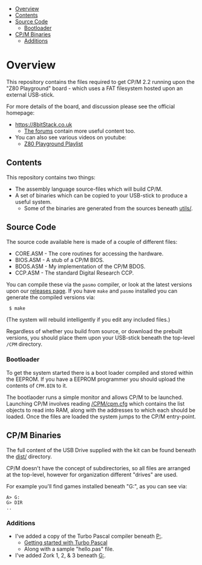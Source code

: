 
* [Overview](#overview)
* [Contents](#contents)
* [Source Code](#source-code)
  * [Bootloader](#bootloader)
* [CP/M Binaries](#cpm-binaries)
  * [Additions](#additions)


# Overview

This repository contains the files required to get CP/M 2.2 running upon the "Z80 Playground" board - which uses a FAT filesystem hosted upon an external USB-stick.

For more details of the board, and discussion please see the official homepage:

* https://8bitStack.co.uk
  * [The forums](https://8bitstack.co.uk/forums/forum/z80-playground-early-adopters) contain more useful content too.
* You can also see various videos on youtube:
  * [Z80 Playground Playlist](https://www.youtube.com/playlist?list=PL3arA6T9kycptsudBx3MyLbHCOjdoBhO6)


## Contents

This repository contains two things:

* The assembly language source-files which will build CP/M.
* A set of binaries which can be copied to your USB-stick to produce a useful system.
  * Some of the binaries are generated from the sources beneath [utils/](utils/).

## Source Code

The source code available here is made of a couple of different files:

* CORE.ASM - The core routines for accessing the hardware.
* BIOS.ASM - A stub of a CP/M BIOS.
* BDOS.ASM - My implementation of the CP/M BDOS.
* CCP.ASM - The standard Digital Research CCP.

You can compile these via the `pasmo` compiler, or look at the latest versions upon our [releases page](https://github.com/skx/cpm-fat/releases).  If you have `make` and `pasmo` installed you can generate the compiled versions via:

     $ make

(The system will rebuild intelligently if you edit any included files.)

Regardless of whether you build from source, or download the prebuilt versions, you should place them upon your USB-stick beneath the top-level `/CPM` directory.

### Bootloader

To get the system started there is a boot loader compiled and stored within the EEPROM.  If you have a EEPROM programmer you should upload the contents of `CPM.BIN` to it.

The bootlaoder runs a simple monitor and allows CP/M to be launched.  Launching CP/M involves reading [/CPM/cpm.cfg](DISK/CPM/cpm.cfg) which contains the list objects to read into RAM, along with the addresses to which each should be loaded.  Once the files are loaded the system jumps to the CP/M entry-point.


## CP/M Binaries

The full content of the USB Drive supplied with the kit can be found beneath the [dist/](dist/) directory.

CP/M doesn't have the concept of subdirectories, so all files are arranged at the top-level, however for organization different "drives" are used.

For example you'll find games installed beneath "G:", as you can see via:

    A> G:
    G> DIR
    ..

### Additions

* I've added a copy of the Turbo Pascal compiler beneath [P:](dist/CPM/DISKS/P).
  * [Getting started with Turbo Pascal](TURBO.md)
  * Along with a sample "hello.pas" file.
* I've added Zork 1, 2, & 3 beneath [G:](dist/CPM/DISKS/G).
